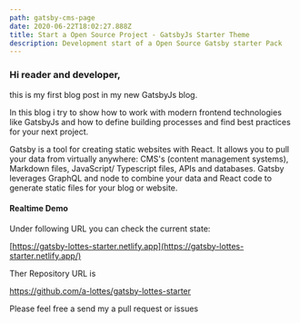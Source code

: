 ```yaml
---
path: gatsby-cms-page
date: 2020-06-22T18:02:27.888Z
title: Start a Open Source Project - GatsbyJs Starter Theme
description: Development start of a Open Source Gatsby starter Pack
---
```

### Hi reader and developer,

this is my first blog post in my new GatsbyJs blog.

In this blog i try to show how to work with modern frontend technologies like GatsbyJs and how to define building processes and find best practices for your next project.

Gatsby is a tool for creating static websites with React. It allows you to pull your data from virtually anywhere: CMS's (content management systems), Markdown files, JavaScript/ Typescript files, APIs and databases. Gatsby leverages GraphQL and node to combine your data and React code to generate static files for your blog or website.

#### Realtime Demo

Under following URL you can check the current state:

[https://gatsby-lottes-starter.netlify.app](https://gatsby-lottes-starter.netlify.app/)

Ther Repository URL is

<https://github.com/a-lottes/gatsby-lottes-starter>

Please feel free a send my a pull request or issues
